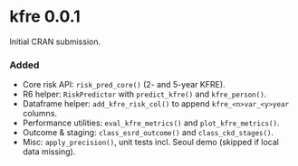 # kfre 0.0.1

Initial CRAN submission.

### Added
- Core risk API: `risk_pred_core()` (2- and 5-year KFRE).
- R6 helper: `RiskPredictor` with `predict_kfre()` and `kfre_person()`.
- Dataframe helper: `add_kfre_risk_col()` to append `kfre_<n>var_<y>year` columns.
- Performance utilities: `eval_kfre_metrics()` and `plot_kfre_metrics()`.
- Outcome & staging: `class_esrd_outcome()` and `class_ckd_stages()`.
- Misc: `apply_precision()`, unit tests incl. Seoul demo (skipped if local data missing).
